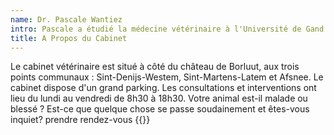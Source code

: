 ```yaml
---
name: Dr. Pascale Wantiez
intro: Pascale a étudié la médecine vétérinaire à l'Université de Gand.
title: A Propos du Cabinet
---
```

Le cabinet vétérinaire est situé à côté du château de Borluut, aux trois points communaux : Sint-Denijs-Westem, Sint-Martens-Latem et Afsnee.
Le cabinet dispose d'un grand parking.
Les consultations et interventions ont lieu du lundi au vendredi de 8h30 à 18h30.
Votre animal est-il malade ou blessé ? Est-ce que quelque chose se passe soudainement et êtes-vous inquiet? prendre rendez-vous {{<tel>}}
